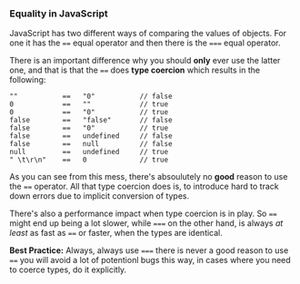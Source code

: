 ### Equality in JavaScript

JavaScript has two different ways of comparing the values of objects. For one it
has the `==` equal operator and then there is the `===` equal operator.

There is an important difference why you should **only** ever use the latter one, 
and that is that the `==` does **type coercion** which results in the following:

    ""           ==   "0"           // false
    0            ==   ""            // true
    0            ==   "0"           // true
    false        ==   "false"       // false
    false        ==   "0"           // true
    false        ==   undefined     // false
    false        ==   null          // false
    null         ==   undefined     // true
    " \t\r\n"    ==   0             // true

As you can see from this mess, there's absoulutely no **good** reason to use the 
`==` operator. All that type coercion does is, to introduce hard to track down
errors due to implicit conversion of types.

There's also a performance impact when type coercion is in play. So `==` might
end up being a lot slower, while `===` on the other hand, is always *at least* as 
fast as `==` or faster, when the types are identical.

**Best Practice:** Always, always use `===` there is never a good reason to use
`==` you will avoid a lot of potentionl bugs this way, in cases where you need
to coerce types, do it explicitly.



